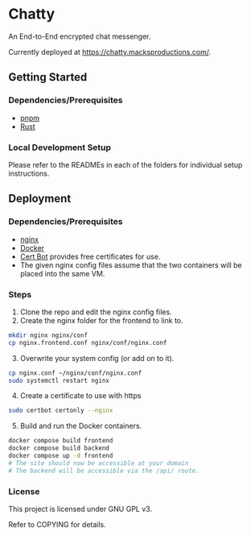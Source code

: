 # Chatty

An End-to-End encrypted chat messenger.

Currently deployed at https://chatty.macksproductions.com/.

## Getting Started

### Dependencies/Prerequisites

* [pnpm](https://pnpm.io/installation)
* [Rust](https://www.rust-lang.org/learn/get-started)

### Local Development Setup

Please refer to the READMEs in each of the folders for individual setup instructions.

## Deployment

### Dependencies/Prerequisites
* [nginx](https://nginx.org/en/docs/install.html)
* [Docker](https://docs.docker.com/get-docker/)
* [Cert Bot](https://certbot.eff.org/) provides free certificates for use.
* The given nginx config files assume that the two containers will be placed into the same VM.

### Steps
1. Clone the repo and edit the nginx config files.
2. Create the nginx folder for the frontend to link to.
```bash
mkdir nginx nginx/conf
cp nginx.frontend.conf nginx/conf/nginx.conf
```
3. Overwrite your system config (or add on to it).
```bash
cp nginx.conf ~/nginx/conf/nginx.conf 
sudo systemctl restart nginx
```
4. Create a certificate to use with https
```bash
sudo certbot certonly --nginx
```
5. Build and run the Docker containers.
```bash
docker compose build frontend
docker compose build backend
docker compose up -d frontend
# The site should now be accessible at your domain
# The backend will be accessible via the /api/ route.
```

### License

This project is licensed under GNU GPL v3.

Refer to COPYING for details.
